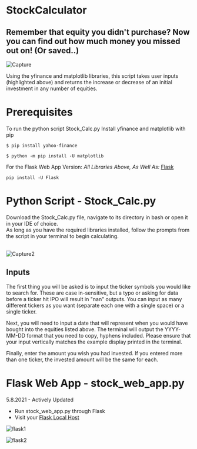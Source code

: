 # StockCalculator
## Remember that equity you didn't purchase? Now you can find out how much money you missed out on! (Or saved..)

![Capture](https://user-images.githubusercontent.com/14188580/115911514-cd532e00-a433-11eb-93ae-6c6e7b307ae0.PNG)

Using the yfinance and matplotlib libraries, this script takes user inputs (highlighted above) and returns the increase or decrease of an initial investment in any number of equities.

# Prerequisites
To run the python script Stock_Calc.py
Install yfinance and matplotlib with pip<br>
```
$ pip install yahoo-finance
```

```
$ python -m pip install -U matplotlib
```
For the Flask Web App Version:
*All Libraries Above, As Well As:*
[Flask](https://flask.palletsprojects.com/en/1.1.x/installation/)
```
pip install -U Flask
```

# Python Script - Stock_Calc.py
Download the Stock_Calc.py file, navigate to its directory in bash or open it in your IDE of choice.<br>
As long as you have the required libraries installed, follow the prompts from the script in your terminal to begin calculating.<br><br>

![Capture2](https://user-images.githubusercontent.com/14188580/111311726-8ef47300-862c-11eb-90e4-5078e36d562b.PNG)
<br>
## Inputs
The first thing you will be asked is to input the ticker symbols you would like to search for. These are case in-sensitive, but a typo or asking for data before a ticker hit IPO will result in "nan" outputs. You can input as many different tickers as you want (separate each one with a single space) or a single ticker.<br>

Next, you will need to input a date that will represent when you would have bought into the equities listed above. The terminal will output the YYYY-MM-DD format that you need to copy, hyphens included. Please ensure that your input vertically matches the example display printed in the terminal.<br>

Finally, enter the amount you wish you had invested. If you entered more than one ticker, the invested amount will be the same for each.

# Flask Web App - stock_web_app.py
5.8.2021 - Actively Updated
* Run stock_web_app.py through Flask
* Visit your [Flask Local Host](http://127.0.0.1:5000)

![flask1](https://user-images.githubusercontent.com/14188580/117540982-5becb100-afd7-11eb-81f8-162e5ecca450.PNG)

![flask2](https://user-images.githubusercontent.com/14188580/117540984-5e4f0b00-afd7-11eb-8ef0-fceee5839017.PNG)



